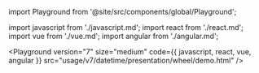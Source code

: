 import Playground from '@site/src/components/global/Playground';

import javascript from './javascript.md';
import react from './react.md';
import vue from './vue.md';
import angular from './angular.md';

<Playground
version="7"
size="medium"
code={{ javascript, react, vue, angular }}
src="usage/v7/datetime/presentation/wheel/demo.html"
/>
